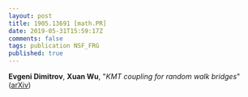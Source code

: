 ```yaml
---
layout: post
title: 1905.13691 [math.PR]
date: 2019-05-31T15:59:17Z
comments: false
tags: publication NSF_FRG
published: true
---
```


<b>Evgeni Dimitrov</b>, <b>Xuan Wu</b>, "<i>KMT coupling for random walk bridges</i>" ([arXiv](http://arxiv.org/abs/1905.13691v1))

